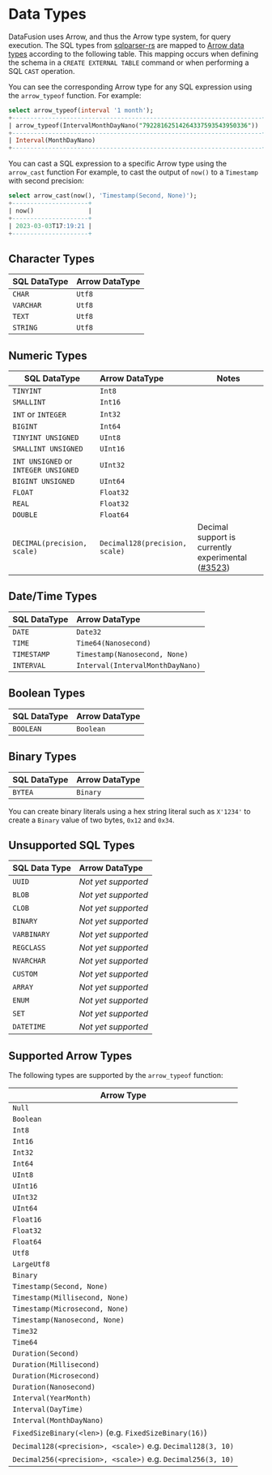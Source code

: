 # Data Types

DataFusion uses Arrow, and thus the Arrow type system, for query
execution. The SQL types from
[sqlparser-rs](https://github.com/sqlparser-rs/sqlparser-rs/blob/main/src/ast/data_type.rs#L27)
are mapped to [Arrow data types](https://docs.rs/arrow/latest/arrow/datatypes/enum.DataType.html) according to the following table.
This mapping occurs when defining the schema in a `CREATE EXTERNAL TABLE` command or when performing a SQL `CAST` operation.

You can see the corresponding Arrow type for any SQL expression using
the `arrow_typeof` function. For example:

```sql
select arrow_typeof(interval '1 month');
+---------------------------------------------------------------------+
| arrow_typeof(IntervalMonthDayNano("79228162514264337593543950336")) |
+---------------------------------------------------------------------+
| Interval(MonthDayNano)                                              |
+---------------------------------------------------------------------+
```

You can cast a SQL expression to a specific Arrow type using the `arrow_cast` function
For example, to cast the output of `now()` to a `Timestamp` with second precision:

```sql
select arrow_cast(now(), 'Timestamp(Second, None)');
+---------------------+
| now()               |
+---------------------+
| 2023-03-03T17:19:21 |
+---------------------+
```

## Character Types

| SQL DataType | Arrow DataType |
| ------------ | -------------- |
| `CHAR`       | `Utf8`         |
| `VARCHAR`    | `Utf8`         |
| `TEXT`       | `Utf8`         |
| `STRING`     | `Utf8`         |

## Numeric Types

| SQL DataType                         | Arrow DataType                 | Notes                                                                                                 |
| ------------------------------------ | :----------------------------- | ----------------------------------------------------------------------------------------------------- |
| `TINYINT`                            | `Int8`                         |                                                                                                       |
| `SMALLINT`                           | `Int16`                        |                                                                                                       |
| `INT` or `INTEGER`                   | `Int32`                        |                                                                                                       |
| `BIGINT`                             | `Int64`                        |                                                                                                       |
| `TINYINT UNSIGNED`                   | `UInt8`                        |                                                                                                       |
| `SMALLINT UNSIGNED`                  | `UInt16`                       |                                                                                                       |
| `INT UNSIGNED` or `INTEGER UNSIGNED` | `UInt32`                       |                                                                                                       |
| `BIGINT UNSIGNED`                    | `UInt64`                       |                                                                                                       |
| `FLOAT`                              | `Float32`                      |                                                                                                       |
| `REAL`                               | `Float32`                      |                                                                                                       |
| `DOUBLE`                             | `Float64`                      |                                                                                                       |
| `DECIMAL(precision, scale)`          | `Decimal128(precision, scale)` | Decimal support is currently experimental ([#3523](https://github.com/apache/datafusion/issues/3523)) |

## Date/Time Types

| SQL DataType | Arrow DataType                   |
| ------------ | :------------------------------- |
| `DATE`       | `Date32`                         |
| `TIME`       | `Time64(Nanosecond)`             |
| `TIMESTAMP`  | `Timestamp(Nanosecond, None)`    |
| `INTERVAL`   | `Interval(IntervalMonthDayNano)` |

## Boolean Types

| SQL DataType | Arrow DataType |
| ------------ | :------------- |
| `BOOLEAN`    | `Boolean`      |

## Binary Types

| SQL DataType | Arrow DataType |
| ------------ | :------------- |
| `BYTEA`      | `Binary`       |

You can create binary literals using a hex string literal such as
`X'1234'` to create a `Binary` value of two bytes, `0x12` and `0x34`.

## Unsupported SQL Types

| SQL Data Type | Arrow DataType      |
| ------------- | :------------------ |
| `UUID`        | _Not yet supported_ |
| `BLOB`        | _Not yet supported_ |
| `CLOB`        | _Not yet supported_ |
| `BINARY`      | _Not yet supported_ |
| `VARBINARY`   | _Not yet supported_ |
| `REGCLASS`    | _Not yet supported_ |
| `NVARCHAR`    | _Not yet supported_ |
| `CUSTOM`      | _Not yet supported_ |
| `ARRAY`       | _Not yet supported_ |
| `ENUM`        | _Not yet supported_ |
| `SET`         | _Not yet supported_ |
| `DATETIME`    | _Not yet supported_ |

## Supported Arrow Types

The following types are supported by the `arrow_typeof` function:

| Arrow Type                                                  |
| ----------------------------------------------------------- |
| `Null`                                                      |
| `Boolean`                                                   |
| `Int8`                                                      |
| `Int16`                                                     |
| `Int32`                                                     |
| `Int64`                                                     |
| `UInt8`                                                     |
| `UInt16`                                                    |
| `UInt32`                                                    |
| `UInt64`                                                    |
| `Float16`                                                   |
| `Float32`                                                   |
| `Float64`                                                   |
| `Utf8`                                                      |
| `LargeUtf8`                                                 |
| `Binary`                                                    |
| `Timestamp(Second, None)`                                   |
| `Timestamp(Millisecond, None)`                              |
| `Timestamp(Microsecond, None)`                              |
| `Timestamp(Nanosecond, None)`                               |
| `Time32`                                                    |
| `Time64`                                                    |
| `Duration(Second)`                                          |
| `Duration(Millisecond)`                                     |
| `Duration(Microsecond)`                                     |
| `Duration(Nanosecond)`                                      |
| `Interval(YearMonth)`                                       |
| `Interval(DayTime)`                                         |
| `Interval(MonthDayNano)`                                    |
| `FixedSizeBinary(<len>)` (e.g. `FixedSizeBinary(16)`)       |
| `Decimal128(<precision>, <scale>)` e.g. `Decimal128(3, 10)` |
| `Decimal256(<precision>, <scale>)` e.g. `Decimal256(3, 10)` |